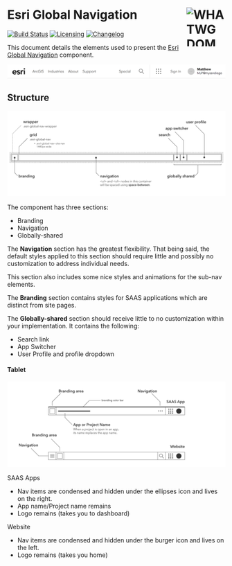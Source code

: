 # Esri Global Navigation [<img src="https://upload.wikimedia.org/wikipedia/commons/5/52/WHATWG_DOM_logo.svg" alt="WHATWG DOM logo" width="90" height="90" align="right">][Esri Global Navigation]

[![Build Status][cli-img]][cli-url]
[![Licensing][lic-img]][lic-url]
[![Changelog][log-img]][log-url]

This document details the elements used to present the
[Esri Global Navigation](gnav) component.

![Global Navigation: desktop view](../readme-screenshots/esri-global-nav-desktop.png)

## Structure

![Global Nav structure](../readme-screenshots/esri-global-nav-concepts.png)

The component has three sections:

* Branding
* Navigation
* Globally-shared

The **Navigation** section has the greatest flexibility.  That being said, the default styles applied to this section should require little and possibly no customization to address individual needs.

This section also includes some nice styles and animations for the sub-nav elements.

The **Branding** section contains styles for SAAS applications which are distinct from site pages.

The **Globally-shared** section should receive little to no customization within your implementation.  It contains the following:
* Search link
* App Switcher
* User Profile and profile dropdown

#### Tablet

![global navigation structure](../readme-screenshots/esri-global-nav-concepts-mobile.png)

SAAS Apps
* Nav items are condensed and hidden under the ellipses icon and lives on the right.
* App name/Project name remains
* Logo remains (takes you to dashboard)

Website
* Nav items are condensed and hidden under the burger icon and lives on the left.
* Logo remains (takes you home)

[Esri Global Navigation]: https://github.com/ArcGIS/esri-global-nav

[cli-url]: https://travis-ci.com/ArcGIS/esri-global-nav
[cli-img]: https://api.travis-ci.com/ArcGIS/esri-global-nav.svg?token=mqvp34VgHUamyk5XDa9d
[lic-url]: LICENSE.md
[lic-img]: https://img.shields.io/badge/license-CC0--1.0-blue.svg
[log-url]: CHANGELOG.md
[log-img]: https://img.shields.io/badge/changelog-md-blue.svg

[Gnav]: #global-navigation-gnav-component
[Gnav Apps]: #gnav-apps
[Gnav Brand]: #gnav-brand
[Gnav Events]: #gnav-events
[Gnav Menus]: #gnav-menus
[Gnav Search]: #gnav-search
[Gnav User]: #gnav-user
